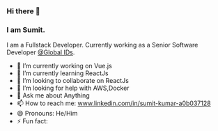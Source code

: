 ### Hi there 👋
### I am Sumit.
I am a Fullstack Developer. Currently working as a Senior Software Developer [@Global IDs](https://www.globalids.com/).
<!-- ![inkedIn](www.linkedin.com/in/sumit-kumar-a0b037128) -->

- 🔭 I’m currently working on Vue.js
- 🌱 I’m currently learning ReactJs
- 👯 I’m looking to collaborate on ReactJs
- 🤔 I’m looking for help with AWS,Docker
- 💬 Ask me about Anything
- 📫 How to reach me: www.linkedin.com/in/sumit-kumar-a0b037128
- 😄 Pronouns: He/Him
- ⚡ Fun fact:
